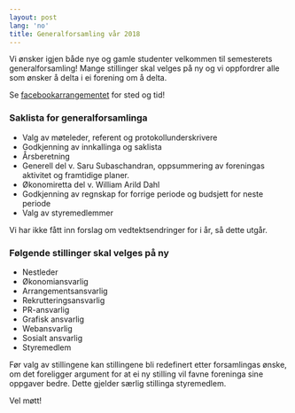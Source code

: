 ```yaml
---
layout: post
lang: 'no'
title: Generalforsamling vår 2018
---
```

Vi ønsker igjen både nye og gamle studenter velkommen til semesterets generalforsamling!
Mange stillinger skal velges på ny og vi oppfordrer alle som ønsker å delta i ei forening om å delta.

Se [facebookarrangementet](https://www.facebook.com/events/415297578903690/) for sted og tid!

### Saklista for generalforsamlinga
- Valg av møteleder, referent og protokollunderskrivere
- Godkjenning av innkallinga og saklista
- Årsberetning
- Generell del v. Saru Subaschandran, oppsummering av foreningas aktivitet og framtidige planer.
- Økonomiretta del v. William Arild Dahl
- Godkjenning av regnskap for forrige periode og budsjett for neste periode
- Valg av styremedlemmer

Vi har ikke fått inn forslag om vedtektsendringer for i år, så dette utgår.

### Følgende stillinger skal velges på ny
- Nestleder
- Økonomiansvarlig
- Arrangementsansvarlig
- Rekrutteringsansvarlig
- PR-ansvarlig
- Grafisk ansvarlig
- Webansvarlig
- Sosialt ansvarlig
- Styremedlem

Før valg av stillingene kan stillingene bli redefinert etter forsamlingas ønske, om
det foreligger argument for at ei ny stilling vil favne foreninga sine oppgaver bedre.
Dette gjelder særlig stillinga styremedlem.

Vel møtt!
